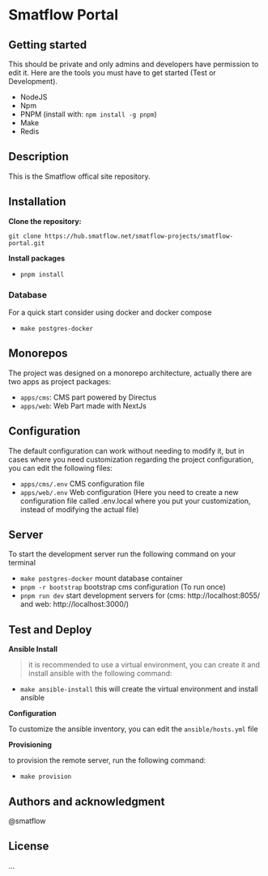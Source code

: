 # Smatflow Portal

## Getting started

This should be private and only admins and developers have permission to edit it.
Here are the tools you must have to get started (Test or Development).

- NodeJS
- Npm
- PNPM (install with: `npm install -g pnpm`)
- Make
- Redis

## Description

This is the Smatflow offical site repository.

## Installation

**Clone the repository:**

```
git clone https://hub.smatflow.net/smatflow-projects/smatflow-portal.git
```

**Install packages**

- `pnpm install`

### Database

For a quick start consider using docker and docker compose

- `make postgres-docker`

## Monorepos

The project was designed on a monorepo architecture, actually there are two apps as project packages:

- `apps/cms`: CMS part powered by Directus
- `apps/web`: Web Part made with NextJs

## Configuration

The default configuration can work without needing to modify it, but in cases where you need customization regarding the project configuration, you can edit the following files:

- `apps/cms/.env` CMS configuration file
- `apps/web/.env` Web configuration (Here you need to create a new configuration file called .env.local where you put your customization, instead of modifying the actual file)

## Server

To start the development server run the following command on your terminal

- `make postgres-docker` mount database container
- `pnpm -r bootstrap` bootstrap cms configuration (To run once)
- `pnpm run dev` start development servers for (cms: http://localhost:8055/ and web: http://localhost:3000/)


## Test and Deploy

**Ansible Install**

> it is recommended to use a virtual environment, you can create it and install ansible with the following command:

- `make ansible-install` this will create the virtual environment and install ansible

**Configuration**

To customize the ansible inventory, you can edit the `ansible/hosts.yml` file

**Provisioning**

to provision the remote server, run the following command:

- `make provision`

## Authors and acknowledgment

@smatflow

## License

...